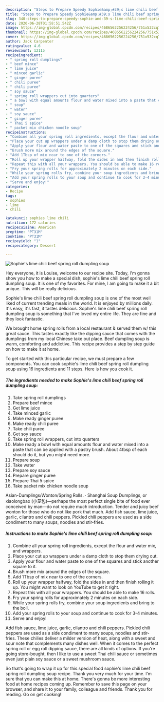 ```yaml
---
description: "Steps to Prepare Speedy Sophie&amp;#39;s lime chili beef spring roll dumpling soup"
title: "Steps to Prepare Speedy Sophie&amp;#39;s lime chili beef spring roll dumpling soup"
slug: 340-steps-to-prepare-speedy-sophie-and-39-s-lime-chili-beef-spring-roll-dumpling-soup
date: 2020-06-28T01:58:51.542Z
image: https://img-global.cpcdn.com/recipes/4686562256224256/751x532cq70/sophies-lime-chili-beef-spring-roll-dumpling-soup-recipe-main-photo.jpg
thumbnail: https://img-global.cpcdn.com/recipes/4686562256224256/751x532cq70/sophies-lime-chili-beef-spring-roll-dumpling-soup-recipe-main-photo.jpg
cover: https://img-global.cpcdn.com/recipes/4686562256224256/751x532cq70/sophies-lime-chili-beef-spring-roll-dumpling-soup-recipe-main-photo.jpg
author: Jack Carpenter
ratingvalue: 4.6
reviewcount: 12115
recipeingredient:
- " spring roll dumplings"
- " beef mince"
- " lime juice"
- " minced garlic"
- " ginger puree"
- " chili puree"
- " chili puree"
- " soy sauce"
- " spring roll wrappers cut into quarters"
- " a bowl with equal amounts flour and water mixed into a paste that can be applied with a pastry brush About 4tbsp of each should do it but you might need more"
- " soup"
- " water"
- " soy sauce"
- " ginger puree"
- " Thai 5 spice"
- " packet mix chicken noodle soup"
recipeinstructions:
- "Combine all your spring roll ingredients, except the flour and water mix, and wrappers."
- "Place your cut up wrappers under a damp cloth to stop them drying out."
- "Apply your flour and water paste to one of the squares and stick another square to it."
- "Brush more mix around the edges of the square."
- "Add 1Tbsp of mix near to one of the corners."
- "Roll up your wrapper halfway, fold the sides in and then finish rolling it up. You might want to look on YouTube to get it right."
- "Repeat this with all your wrappers. You should be able to make 16 rolls."
- "Fry your spring rolls for approximately 2 minutes on each side."
- "While your spring rolls fry, combine your soup ingredients and bring to the boil."
- "Add your spring rolls to your soup and continue to cook for 3-4 minutes."
- "Serve and enjoy!"
categories:
- Recipe
tags:
- sophies
- lime
- chili

katakunci: sophies lime chili 
nutrition: 172 calories
recipecuisine: American
preptime: "PT31M"
cooktime: "PT31M"
recipeyield: "1"
recipecategory: Dessert

---
```



![Sophie&#39;s lime chili beef spring roll dumpling soup](https://img-global.cpcdn.com/recipes/4686562256224256/751x532cq70/sophies-lime-chili-beef-spring-roll-dumpling-soup-recipe-main-photo.jpg)

Hey everyone, it is Louise, welcome to our recipe site. Today, I'm gonna show you how to make a special dish, sophie&#39;s lime chili beef spring roll dumpling soup. It is one of my favorites. For mine, I am going to make it a bit unique. This will be really delicious.

Sophie&#39;s lime chili beef spring roll dumpling soup is one of the most well liked of current trending meals in the world. It is enjoyed by millions daily. It's easy, it's fast, it tastes delicious. Sophie&#39;s lime chili beef spring roll dumpling soup is something that I've loved my entire life. They are fine and they look fantastic.

We brought home spring rolls from a local restaurant &amp; served them w/ this great sauce. This tastes exactly like the dipping sauce that comes with the dumplings from my local Chinese take out place. Beef dumpling soup is warm, comforting and addictive. This recipe provides a step by step guide on how to make it at home.


To get started with this particular recipe, we must prepare a few components. You can cook sophie&#39;s lime chili beef spring roll dumpling soup using 16 ingredients and 11 steps. Here is how you cook it.

<!--inarticleads1-->

##### The ingredients needed to make Sophie&#39;s lime chili beef spring roll dumpling soup:

1. Take  spring roll dumplings
1. Prepare  beef mince
1. Get  lime juice
1. Take  minced garlic
1. Make ready  ginger puree
1. Make ready  chili puree
1. Take  chili puree
1. Get  soy sauce
1. Take  spring roll wrappers, cut into quarters
1. Make ready  a bowl with equal amounts flour and water mixed into a paste that can be applied with a pastry brush. About 4tbsp of each should do it, but you might need more.
1. Prepare  soup
1. Take  water
1. Prepare  soy sauce
1. Prepare  ginger puree
1. Prepare  Thai 5 spice
1. Take  packet mix chicken noodle soup


Asian-Dumplings/Wonton/Spring Rolls. · Shanghai Soup Dumplings, or xiaolongbao (小笼包)—perhaps the most perfect single bite of food ever conceived by man—do not require much introduction. Tender and juicy beef wonton for those who do not like pork that much. Add fish sauce, lime juice, garlic, cilantro and chili peppers. Pickled chili peppers are used as a side condiment to many soups, noodles and stir-fries. 

<!--inarticleads2-->

##### Instructions to make Sophie&#39;s lime chili beef spring roll dumpling soup:

1. Combine all your spring roll ingredients, except the flour and water mix, and wrappers.
1. Place your cut up wrappers under a damp cloth to stop them drying out.
1. Apply your flour and water paste to one of the squares and stick another square to it.
1. Brush more mix around the edges of the square.
1. Add 1Tbsp of mix near to one of the corners.
1. Roll up your wrapper halfway, fold the sides in and then finish rolling it up. You might want to look on YouTube to get it right.
1. Repeat this with all your wrappers. You should be able to make 16 rolls.
1. Fry your spring rolls for approximately 2 minutes on each side.
1. While your spring rolls fry, combine your soup ingredients and bring to the boil.
1. Add your spring rolls to your soup and continue to cook for 3-4 minutes.
1. Serve and enjoy!


Add fish sauce, lime juice, garlic, cilantro and chili peppers. Pickled chili peppers are used as a side condiment to many soups, noodles and stir-fries. These chilies deliver a milder version of heat, along with a sweet and sour note that complements many dishes well. When it comes to the perfect spring roll or egg roll dipping sauce, there are all kinds of options. If you&#39;re going store-bought, then I like to use a sweet Thai chili sauce or sometimes even just plain soy sauce or a sweet mushroom sauce. 

So that's going to wrap it up for this special food sophie&#39;s lime chili beef spring roll dumpling soup recipe. Thank you very much for your time. I'm sure that you can make this at home. There's gonna be more interesting food at home recipes coming up. Remember to save this page on your browser, and share it to your family, colleague and friends. Thank you for reading. Go on get cooking!
